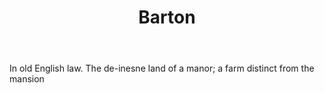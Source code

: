 ---
title: Barton
permalink: "/definitions/barton.html"
body: In old English law. The de-inesne land of a manor; a farm distinct from the
  mansion
published_at: '2018-07-07'
layout: post
---